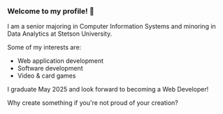 ### Welcome to my profile! 👋

I am a senior majoring in Computer Information Systems and minoring in Data Analytics at Stetson University.

Some of my interests are:
  - Web application development
  - Software development
  - Video & card games

I graduate May 2025 and look forward to becoming a Web Developer! 

Why create something if you're not proud of your creation?
